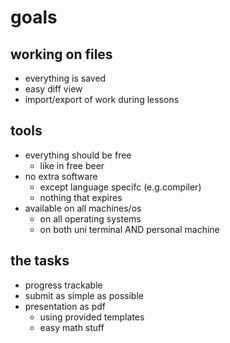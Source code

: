 # goals
## working on files
- everything is saved
- easy diff view
- import/export of work during lessons

## tools
- everything should be free
  - like in free beer
- no extra software
  - except language specifc (e.g.compiler)
  - nothing that expires
- available on all machines/os
  - on all operating systems
  - on both uni terminal AND personal machine

## the tasks
- progress trackable
- submit as simple as possible
- presentation as pdf
  - using provided templates
  - easy math stuff
